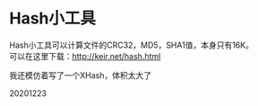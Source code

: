 # Hash小工具

Hash小工具可以计算文件的CRC32，MD5，SHA1值，本身只有16K。  
可以在这里下载：http://keir.net/hash.html  

我还模仿着写了一个XHash，体积太大了  


20201223  
